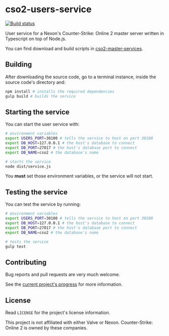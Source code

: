 # cso2-users-service

[![Build status](https://ci.appveyor.com/api/projects/status/6slpqpr2igqfnwrh/branch/master?svg=true)](https://ci.appveyor.com/project/L-Leite/cso2-users-service/branch/master)

User service for a Nexon's Counter-Strike: Online 2 master server written in Typescript on top of Node.js.

You can find download and build scripts in [cso2-master-services](https://github.com/L-Leite/cso2-master-services#running-the-services).

## Building

After downloading the source code, go to a terminal instance, inside the source code's directory and:

```sh
npm install # installs the required dependencies
gulp build # builds the service
```

## Starting the service

You can start the user service with:

```sh
# environment variables
export USERS_PORT=30100 # tells the service to host on port 30100
export DB_HOST=127.0.0.1 # the host's database to connect
export DB_PORT=27017 # the host's database port to connect
export DB_NAME=cso2 # the database's name

# starts the service
node dist/service.js
```

You **must** set those environment variables, or the service will not start.

## Testing the service

You can test the service by running:

```sh
# environment variables
export USERS_PORT=30100 # tells the service to host on port 30100
export DB_HOST=127.0.0.1 # the host's database to connect
export DB_PORT=27017 # the host's database port to connect
export DB_NAME=cso2 # the database's name

# tests the service
gulp test
```

## Contributing

Bug reports and pull requests are very much welcome.

See the [current project's progress](https://github.com/Ochii/cso2-master-services/projects/1) for more information.

## License

Read ```LICENSE``` for the project's license information.

This project is not affiliated with either Valve or Nexon. Counter-Strike: Online 2 is owned by these companies.

